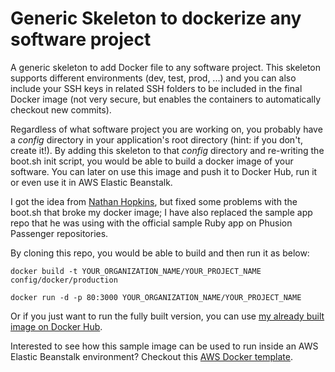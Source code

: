 # Generic Skeleton to dockerize any software project
A generic skeleton to add Docker file to any software project. This skeleton supports different environments (dev, test, prod, ...) and you can also include your SSH keys in related SSH folders to be included in the final Docker image (not very secure, but enables the containers to automatically checkout new commits).

Regardless of what software project you are working on, you probably have a *config* directory in your application's root directory (hint: if you don't, create it!).
By adding this skeleton to that *config* directory and re-writing the boot.sh init script, you would be able to build a docker image of your software. You can later on use this image and push it to Docker Hub, run it or even use it in AWS Elastic Beanstalk.

I got the idea from [Nathan Hopkins](https://github.com/hopsoft/relay/wiki/How-to-Deploy-Docker-apps-to-Elastic-Beanstalk), but fixed some problems with the boot.sh that broke my docker image; I have also replaced the sample app repo that he was using with the official sample Ruby app on Phusion Passenger repositories.

By cloning this repo, you would be able to build and then run it as below:

```docker build -t YOUR_ORGANIZATION_NAME/YOUR_PROJECT_NAME config/docker/production```

```docker run -d -p 80:3000 YOUR_ORGANIZATION_NAME/YOUR_PROJECT_NAME```

Or if you just want to run the fully built version, you can use [my already built image on Docker Hub](https://hub.docker.com/r/sirbijan/ruby-passenger/).


Interested to see how this sample image can be used to run inside an AWS Elastic Beanstalk environment? Checkout this [AWS Docker template](https://github.com/sirbijan/templates/blob/master/elasticbeanstalk/docker/ruby-passenger/Dockerrun.aws.json).
